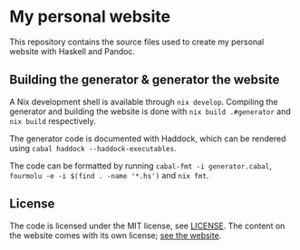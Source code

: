 # My personal website

This repository contains the source files used to create my personal website with Haskell and Pandoc.

## Building the generator & generator the website

A Nix development shell is available through `nix develop`. Compiling the generator and building the website is done with `nix build .#generator` and `nix build` respectively.

The generator code is documented with Haddock, which can be rendered using `cabal haddock --haddock-executables`.

The code can be formatted by running `cabal-fmt -i generator.cabal`, `fourmolu -e -i $(find . -name '*.hs')` and `nix fmt`.

## License

The code is licensed under the MIT license, see [LICENSE](LICENSE). The content on the website comes with its own license; [see the website](https://www.hjdskes.nl/license).
